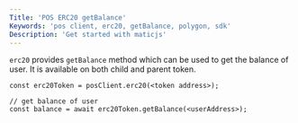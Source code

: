 ```yaml
---
Title: 'POS ERC20 getBalance'
Keywords: 'pos client, erc20, getBalance, polygon, sdk'
Description: 'Get started with maticjs'
---
```


`erc20` provides `getBalance` method which can be used to get the balance of user. It is available on both child and parent token.

```
const erc20Token = posClient.erc20(<token address>);

// get balance of user
const balance = await erc20Token.getBalance(<userAddress>);
```
